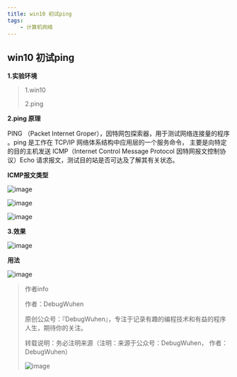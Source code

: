 ```yaml
---
title: win10 初试ping
tags:
    - 计算机网络
---
```


## win10 初试ping

**1.实验环境**

>1.win10
>
>2.ping

<!--more-->

**2.ping 原理**

PING （Packet Internet Groper），因特网包探索器，用于测试网络连接量的程序 。ping 是工作在 TCP/IP 网络体系结构中应用层的一个服务命令， 主要是向特定的目的主机发送 ICMP（Internet Control Message Protocol 因特网报文控制协议）Echo 请求报文，测试目的站是否可达及了解其有关状态。


**ICMP报文类型**

![image](https://user-images.githubusercontent.com/48900845/112760105-6f941780-9028-11eb-975d-f7638cba2210.png)

![image](https://user-images.githubusercontent.com/48900845/112760111-7589f880-9028-11eb-9449-33d01405d1dd.png)

![image](https://user-images.githubusercontent.com/48900845/112760117-7b7fd980-9028-11eb-8b6f-acab18de73e7.png)

**3.效果**

![image](https://user-images.githubusercontent.com/48900845/112760122-820e5100-9028-11eb-81f5-90993b4f48f9.png)

**用法**

![image](https://user-images.githubusercontent.com/48900845/112760130-8c304f80-9028-11eb-87b3-2d5bd0cf92a4.png)




>作者info
>
>作者：DebugWuhen
>
>原创公众号：『DebugWuhen』，专注于记录有趣的编程技术和有益的程序人生，期待你的关注。
>
>转载说明：务必注明来源（注明：来源于公众号：DebugWuhen， 作者：DebugWuhen）
>
>![image](https://user-images.githubusercontent.com/48900845/112752163-3b0e6480-9004-11eb-899d-66ddef749c2b.png)
